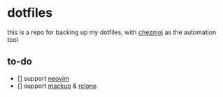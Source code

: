 # dotfiles

this is a repo for backing up my dotfiles, with [chezmoi](https://www.chezmoi.io/) as the automation tool

## to-do

- [] support [neovim](https://www.lazyvim.org/installation)
- [] support [mackup](https://github.com/lra/mackup) & [rclone](https://rclone.org/)
